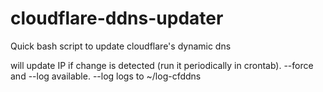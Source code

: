 # cloudflare-ddns-updater
Quick bash script to update cloudflare's dynamic dns

will update IP if change is detected (run it periodically in crontab). --force and --log available. 
--log logs to ~/log-cfddns

